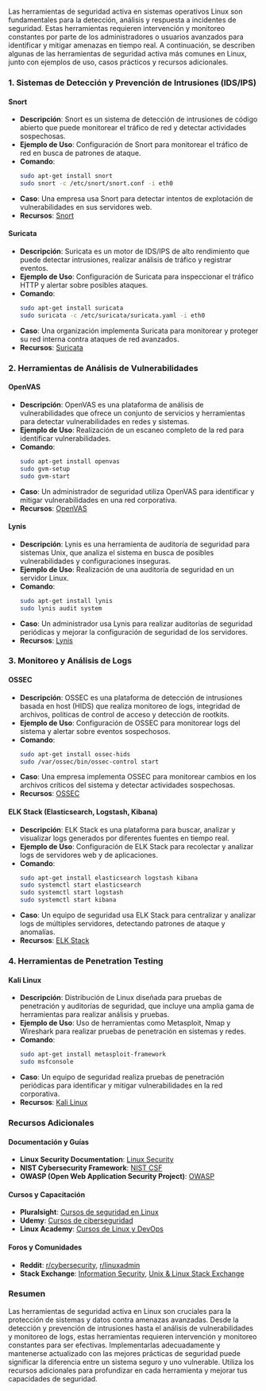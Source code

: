 Las herramientas de seguridad activa en sistemas operativos Linux son fundamentales para la detección, análisis y respuesta a incidentes de seguridad. Estas herramientas requieren intervención y monitoreo constantes por parte de los administradores o usuarios avanzados para identificar y mitigar amenazas en tiempo real. A continuación, se describen algunas de las herramientas de seguridad activa más comunes en Linux, junto con ejemplos de uso, casos prácticos y recursos adicionales.

### 1. **Sistemas de Detección y Prevención de Intrusiones (IDS/IPS)**

#### **Snort**
- **Descripción**: Snort es un sistema de detección de intrusiones de código abierto que puede monitorear el tráfico de red y detectar actividades sospechosas.
- **Ejemplo de Uso**: Configuración de Snort para monitorear el tráfico de red en busca de patrones de ataque.
- **Comando**:
  ```bash
  sudo apt-get install snort
  sudo snort -c /etc/snort/snort.conf -i eth0
  ```
- **Caso**: Una empresa usa Snort para detectar intentos de explotación de vulnerabilidades en sus servidores web.
- **Recursos**: [Snort](https://www.snort.org/)

#### **Suricata**
- **Descripción**: Suricata es un motor de IDS/IPS de alto rendimiento que puede detectar intrusiones, realizar análisis de tráfico y registrar eventos.
- **Ejemplo de Uso**: Configuración de Suricata para inspeccionar el tráfico HTTP y alertar sobre posibles ataques.
- **Comando**:
  ```bash
  sudo apt-get install suricata
  sudo suricata -c /etc/suricata/suricata.yaml -i eth0
  ```
- **Caso**: Una organización implementa Suricata para monitorear y proteger su red interna contra ataques de red avanzados.
- **Recursos**: [Suricata](https://suricata-ids.org/)

### 2. **Herramientas de Análisis de Vulnerabilidades**

#### **OpenVAS**
- **Descripción**: OpenVAS es una plataforma de análisis de vulnerabilidades que ofrece un conjunto de servicios y herramientas para detectar vulnerabilidades en redes y sistemas.
- **Ejemplo de Uso**: Realización de un escaneo completo de la red para identificar vulnerabilidades.
- **Comando**:
  ```bash
  sudo apt-get install openvas
  sudo gvm-setup
  sudo gvm-start
  ```
- **Caso**: Un administrador de seguridad utiliza OpenVAS para identificar y mitigar vulnerabilidades en una red corporativa.
- **Recursos**: [OpenVAS](https://www.openvas.org/)

#### **Lynis**
- **Descripción**: Lynis es una herramienta de auditoría de seguridad para sistemas Unix, que analiza el sistema en busca de posibles vulnerabilidades y configuraciones inseguras.
- **Ejemplo de Uso**: Realización de una auditoría de seguridad en un servidor Linux.
- **Comando**:
  ```bash
  sudo apt-get install lynis
  sudo lynis audit system
  ```
- **Caso**: Un administrador usa Lynis para realizar auditorías de seguridad periódicas y mejorar la configuración de seguridad de los servidores.
- **Recursos**: [Lynis](https://cisofy.com/lynis/)

### 3. **Monitoreo y Análisis de Logs**

#### **OSSEC**
- **Descripción**: OSSEC es una plataforma de detección de intrusiones basada en host (HIDS) que realiza monitoreo de logs, integridad de archivos, políticas de control de acceso y detección de rootkits.
- **Ejemplo de Uso**: Configuración de OSSEC para monitorear logs del sistema y alertar sobre eventos sospechosos.
- **Comando**:
  ```bash
  sudo apt-get install ossec-hids
  sudo /var/ossec/bin/ossec-control start
  ```
- **Caso**: Una empresa implementa OSSEC para monitorear cambios en los archivos críticos del sistema y detectar actividades sospechosas.
- **Recursos**: [OSSEC](https://www.ossec.net/)

#### **ELK Stack (Elasticsearch, Logstash, Kibana)**
- **Descripción**: ELK Stack es una plataforma para buscar, analizar y visualizar logs generados por diferentes fuentes en tiempo real.
- **Ejemplo de Uso**: Configuración de ELK Stack para recolectar y analizar logs de servidores web y de aplicaciones.
- **Comando**:
  ```bash
  sudo apt-get install elasticsearch logstash kibana
  sudo systemctl start elasticsearch
  sudo systemctl start logstash
  sudo systemctl start kibana
  ```
- **Caso**: Un equipo de seguridad usa ELK Stack para centralizar y analizar logs de múltiples servidores, detectando patrones de ataque y anomalías.
- **Recursos**: [ELK Stack](https://www.elastic.co/what-is/elk-stack)

### 4. **Herramientas de Penetration Testing**

#### **Kali Linux**
- **Descripción**: Distribución de Linux diseñada para pruebas de penetración y auditorías de seguridad, que incluye una amplia gama de herramientas para realizar análisis y pruebas.
- **Ejemplo de Uso**: Uso de herramientas como Metasploit, Nmap y Wireshark para realizar pruebas de penetración en sistemas y redes.
- **Comando**:
  ```bash
  sudo apt-get install metasploit-framework
  sudo msfconsole
  ```
- **Caso**: Un equipo de seguridad realiza pruebas de penetración periódicas para identificar y mitigar vulnerabilidades en la red corporativa.
- **Recursos**: [Kali Linux](https://www.kali.org/)

### Recursos Adicionales

#### Documentación y Guías

- **Linux Security Documentation**: [Linux Security](https://www.kernel.org/doc/html/latest/admin-guide/security.html)
- **NIST Cybersecurity Framework**: [NIST CSF](https://www.nist.gov/cyberframework)
- **OWASP (Open Web Application Security Project)**: [OWASP](https://owasp.org/)

#### Cursos y Capacitación

- **Pluralsight**: [Cursos de seguridad en Linux](https://www.pluralsight.com/browse/it-ops/security)
- **Udemy**: [Cursos de ciberseguridad](https://www.udemy.com/topic/cyber-security/)
- **Linux Academy**: [Cursos de Linux y DevOps](https://linuxacademy.com/)

#### Foros y Comunidades

- **Reddit**: [r/cybersecurity](https://www.reddit.com/r/cybersecurity/), [r/linuxadmin](https://www.reddit.com/r/linuxadmin/)
- **Stack Exchange**: [Information Security](https://security.stackexchange.com/), [Unix & Linux Stack Exchange](https://unix.stackexchange.com/)

### Resumen

Las herramientas de seguridad activa en Linux son cruciales para la protección de sistemas y datos contra amenazas avanzadas. Desde la detección y prevención de intrusiones hasta el análisis de vulnerabilidades y monitoreo de logs, estas herramientas requieren intervención y monitoreo constantes para ser efectivas. Implementarlas adecuadamente y mantenerse actualizado con las mejores prácticas de seguridad puede significar la diferencia entre un sistema seguro y uno vulnerable. Utiliza los recursos adicionales para profundizar en cada herramienta y mejorar tus capacidades de seguridad.